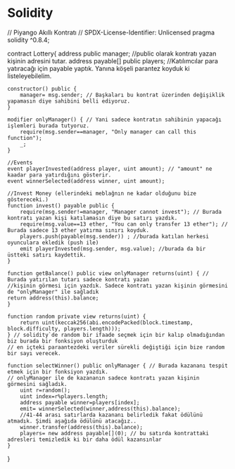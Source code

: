 # Solidity
// Piyango Akıllı Kontratı
// SPDX-License-Identifier: Unlicensed
pragma solidity ^0.8.4;

contract Lottery{
    address public manager; //public olarak kontratı yazan kişinin adresini tutar.
    address payable[] public players; //Katılımcılar para yatıracağı için payable yaptık. Yanına köşeli parantez koyduk ki listeleyebilelim.

    constructor() public {
        manager= msg.sender; // Başkaları bu kontrat üzerinden değişiklik yapamasın diye sahibini belli ediyoruz.
    }

    modifier onlyManager() { // Yani sadece kontratın sahibinin yapacağı işlemleri burada tutyoruz.
        require(msg.sender==manager, "Only manager can call this function");
        _;
    }

    //Events
    event playerInvested(address player, uint amount); // "amount" ne kaadar para yatırdığını gösterir.
    event winnerSelected(address winner, uint amount);

    //Invest Money (ellerindeki meblağnın ne kadar olduğunu bize göstereceki.)
    function invest() payable public {
        require(msg.sender!=manager, "Manager cannot invest"); // Burada kontratı yazan kişi katılamasın diye bu satırı yazdık.
        require(msg.value==13 ether, "You can only transfer 13 ether"); // Burada sadece 13 ether yatırma sınırı koyduk.
        players.push(payable(msg.sender)) ; //burada katılan herkesi oyunculara ekledik (push ile)
        emit playerInvested(msg.sender, msg.value); //burada da bir üstteki satırı kaydettik.
    }

    function getBalance() public view onlyManager returns(uint) { // Burada yatırılan tutarı sadece kontratı yazan 
    //kişinin görmesi için yazdık. Sadece kontratı yazan kişinin görmesini  de "onlyManager" ile sağladık
    return address(this).balance;
    }

    function random private view returns(uint) {
        return uint(keccak256(abi.encodePacked(block.timestamp, block.difficulty, players.length)));
    } // solidity`de random bir ifaade seçmek için bir kalıp olmadığından biz burada bir fonksiyon oluşturduk
    // en içteki paraantezdeki veriler sürekli değiştiği için bize random bir sayı verecek.

    function selectWinner() public onlyManager { // Burada kazananı tespit etmek için bir fonksiyon yazdık. 
    // onlyManager ile de kazananın sadece kontratı yazan kişinin görmesini sağladık.
        uint r=random();
        uint index=r%players.length;
        address payable winner=players[index];
        emit= winnerSelected(winner,address(this).balance);
        //41-44 arası satırlarda kazananı belirledik fakat ödülünü atmadık. Şimdi aşağıda ödülünü atacağız..
        winner.transfer(address(this).balance);
        players= new address payable[](0); // bu satırda kontrattaki adresleri temizledik ki bir daha ödül kazansınlar
    }

}
